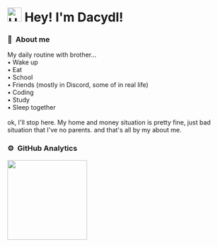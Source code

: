 # <a href="https://emoji.gg/emoji/6949-gawrgurawavebackgroundless"><img src="https://cdn.discordapp.com/emojis/879143510807306240.png?size=128" width="32px" height="32px" alt="HuTaoCry"></a> Hey! I'm Dacydl!

### 💟 &nbsp;About me
My daily routine with brother...\
• Wake up\
• Eat\
• School\
• Friends (mostly in Discord, some of in real life)\
• Coding\
• Study\
• Sleep together\
\
ok, I'll stop here. My home and money situation is pretty fine, just bad situation that I've no parents.
and that's all by my about me.

### ⚙️ &nbsp;GitHub Analytics

<p align="left">
<a href="https://github.com/dacydl">
<img height="180em" src="https://github-readme-stats-eight-theta.vercel.app/api?username=dacydl&show_icons=true&theme=algolia&include_all_commits=true&count_private=true"/>
</a>
</p>

<!--
**Dacydl/Dacydl** is a ✨ _special_ ✨ repository because its `README.md` (this file) appears on your GitHub profile.

Here are some ideas to get you started:

- 🔭 I’m currently working on ...
- 🌱 I’m currently learning ...
- 👯 I’m looking to collaborate on ...
- 🤔 I’m looking for help with ...
- 💬 Ask me about ...
- 📫 How to reach me: ...
- 😄 Pronouns: ...
- ⚡ Fun fact: ...
-->

